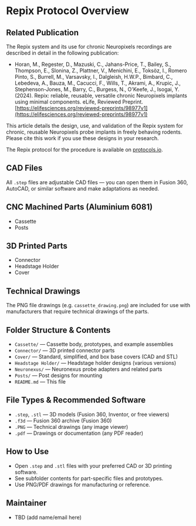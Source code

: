 # Repix Protocol Overview

## Related Publication

The Repix system and its use for chronic Neuropixels recordings are described in detail in the following publication:

- Horan, M., Regester, D., Mazuski, C., Jahans-Price, T., Bailey, S., Thompson, E., Slonina, Z., Plattner, V., Menichini, E., Toksöz, I., Romero Pinto, S., Burrell, M., Varsavsky, I., Dalgleish, H.W.P., Bimbard, C., Lebedeva, A., Bauza, M., Cacucci, F., Wills, T., Akrami, A., Krupic, J., Stephenson-Jones, M., Barry, C., Burgess, N., O'Keefe, J., Isogai, Y. (2024). Repix: reliable, reusable, versatile chronic Neuropixels implants using minimal components. eLife, Reviewed Preprint. [https://elifesciences.org/reviewed-preprints/98977v1](https://elifesciences.org/reviewed-preprints/98977v1)

This article details the design, use, and validation of the Repix system for chronic, reusable Neuropixels probe implants in freely behaving rodents. Please cite this work if you use these designs in your research.

The Repix protocol for the procedure is available on [protocols.io](https://www.protocols.io).


## CAD Files

All `.step` files are adjustable CAD files — you can open them in Fusion 360, AutoCAD, or similar software and make adaptations as needed.


## CNC Machined Parts (Aluminium 6081)

- Cassette  
- Posts

## 3D Printed Parts

- Connector  
- Headstage Holder  
- Cover


## Technical Drawings

The PNG file drawings (e.g. `cassette_drawing.png`) are included for use with manufacturers that require technical drawings of the parts.


## Folder Structure & Contents

- `Cassette/` — Cassette body, prototypes, and example assemblies
- `Connector/` — 3D printed connector parts
- `Cover/` — Standard, simplified, and box base covers (CAD and STL)
- `Headstage Holder/` — Headstage holder designs (various versions)
- `Neuronexus/` — Neuronexus probe adapters and related parts
- `Posts/` — Post designs for mounting
- `README.md` — This file

## File Types & Recommended Software

- `.step`, `.stl` — 3D models (Fusion 360, Inventor, or free viewers)
- `.f3d` — Fusion 360 archive (Fusion 360)
- `.PNG` — Technical drawings (any image viewer)
- `.pdf` — Drawings or documentation (any PDF reader)

## How to Use

- Open `.step` and `.stl` files with your preferred CAD or 3D printing software.
- See subfolder contents for part-specific files and prototypes.
- Use PNG/PDF drawings for manufacturing or reference.

## Maintainer

- TBD (add name/email here)
